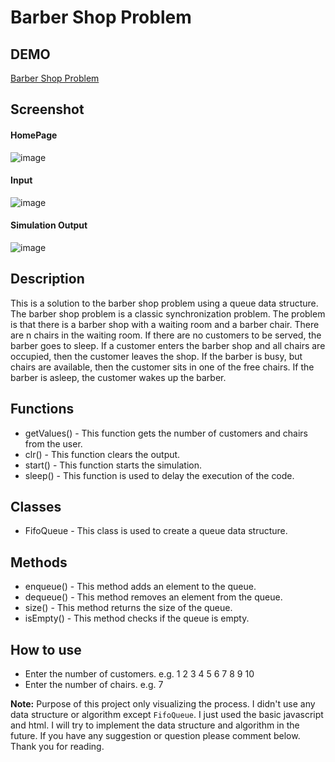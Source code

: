 # Barber Shop Problem

## DEMO

[Barber Shop Problem](https://barber-shop-problem.vercel.app/)

## Screenshot

#### HomePage
![image](https://user-images.githubusercontent.com/61316762/200036042-21fcc361-d3a8-489c-bf00-4a974067bbd8.png)

#### Input
![image](https://user-images.githubusercontent.com/61316762/200036321-5f83387c-ddaf-45dd-a611-d7603274781f.png)

#### Simulation Output
![image](https://user-images.githubusercontent.com/61316762/200036408-0a0d7d74-306d-4108-a74f-f8dd69b6dd11.png)

## Description

This is a solution to the barber shop problem using a queue data structure. The barber shop problem is a classic synchronization problem. The problem is that there is a barber shop with a waiting room and a barber chair. There are n chairs in the waiting room. If there are no customers to be served, the barber goes to sleep. If a customer enters the barber shop and all chairs are occupied, then the customer leaves the shop. If the barber is busy, but chairs are available, then the customer sits in one of the free chairs. If the barber is asleep, the customer wakes up the barber.

## Functions

- getValues() - This function gets the number of customers and chairs from the user.
- clr() - This function clears the output.
- start() - This function starts the simulation.
- sleep() - This function is used to delay the execution of the code.

## Classes

- FifoQueue - This class is used to create a queue data structure.

## Methods

- enqueue() - This method adds an element to the queue.
- dequeue() - This method removes an element from the queue.
- size() - This method returns the size of the queue.
- isEmpty() - This method checks if the queue is empty.

## How to use

- Enter the number of customers. e.g. 1 2 3 4 5 6 7 8 9 10
- Enter the number of chairs. e.g. 7

**Note:** Purpose of this project only visualizing the process. I didn't use any data structure or algorithm except `FifoQueue`. I just used the basic javascript and html. I will try to implement the data structure and algorithm in the future. If you have any suggestion or question please comment below. Thank you for reading.
